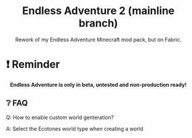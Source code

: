 <div align="center">

# Endless Adventure 2 (mainline branch)
Rework of my Endless Adventure Minecraft mod pack, but on Fabric.

<div align="left">

# :heavy_exclamation_mark: Reminder

<div align="center">

**Endless Adventure is only in beta, untested and non-production ready!**

<div align="left">

## :grey_question: FAQ
Q: How to enable custom world genteration?

A: Select the Ecotones world type when creating a world
